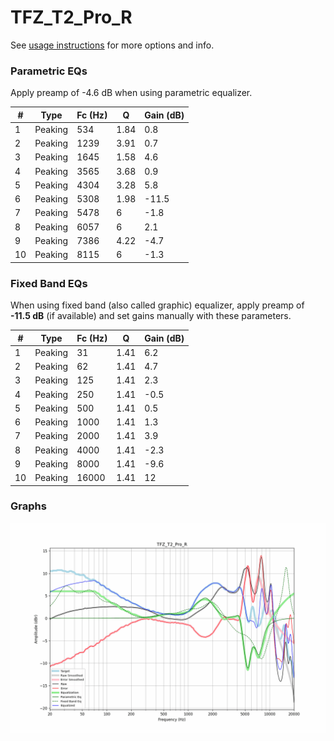 # TFZ_T2_Pro_R
See [usage instructions](https://github.com/jaakkopasanen/AutoEq#usage) for more options and info.

### Parametric EQs
Apply preamp of -4.6 dB when using parametric equalizer.

|   # | Type    |   Fc (Hz) |    Q |   Gain (dB) |
|-----|---------|-----------|------|-------------|
|   1 | Peaking |       534 | 1.84 |         0.8 |
|   2 | Peaking |      1239 | 3.91 |         0.7 |
|   3 | Peaking |      1645 | 1.58 |         4.6 |
|   4 | Peaking |      3565 | 3.68 |         0.9 |
|   5 | Peaking |      4304 | 3.28 |         5.8 |
|   6 | Peaking |      5308 | 1.98 |       -11.5 |
|   7 | Peaking |      5478 | 6    |        -1.8 |
|   8 | Peaking |      6057 | 6    |         2.1 |
|   9 | Peaking |      7386 | 4.22 |        -4.7 |
|  10 | Peaking |      8115 | 6    |        -1.3 |

### Fixed Band EQs
When using fixed band (also called graphic) equalizer, apply preamp of **-11.5 dB** (if available) and set gains manually with these parameters.

|   # | Type    |   Fc (Hz) |    Q |   Gain (dB) |
|-----|---------|-----------|------|-------------|
|   1 | Peaking |        31 | 1.41 |         6.2 |
|   2 | Peaking |        62 | 1.41 |         4.7 |
|   3 | Peaking |       125 | 1.41 |         2.3 |
|   4 | Peaking |       250 | 1.41 |        -0.5 |
|   5 | Peaking |       500 | 1.41 |         0.5 |
|   6 | Peaking |      1000 | 1.41 |         1.3 |
|   7 | Peaking |      2000 | 1.41 |         3.9 |
|   8 | Peaking |      4000 | 1.41 |        -2.3 |
|   9 | Peaking |      8000 | 1.41 |        -9.6 |
|  10 | Peaking |     16000 | 1.41 |        12   |

### Graphs
![](./TFZ_T2_Pro_R.png)
